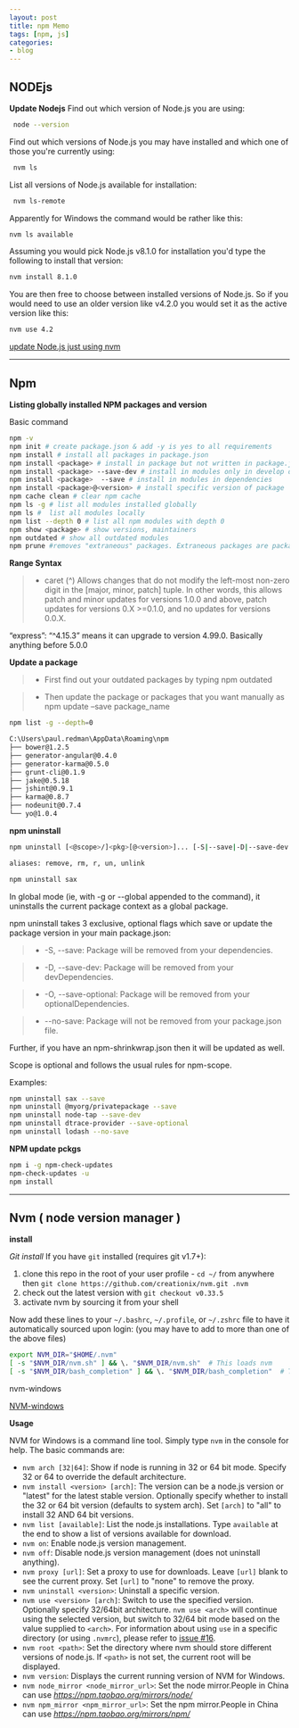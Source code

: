 ```yaml
---
layout: post
title: npm Memo 
tags: [npm, js]
categories:
- blog
---
```




## NODEjs

**Update Nodejs**
 Find out which version of Node.js you are using:
```sh
 node --version
```
 Find out which versions of Node.js you may have installed and which one of those you're currently using:
```sh
 nvm ls
```
 List all versions of Node.js available for installation:
```sh
 nvm ls-remote
```
 Apparently for Windows the command would be rather like this:
```sh 
nvm ls available
```
 Assuming you would pick Node.js v8.1.0 for installation you'd type the following to install that version:
```sh
nvm install 8.1.0
```
 You are then free to choose between installed versions of Node.js. So if you would need to use an older version like v4.2.0 you would   set it as the active version like this:
```sh 
nvm use 4.2
```
[update Node.js just using nvm ](https://davidwalsh.name/nvm)

---

## Npm

**Listing globally installed NPM packages and version**

Basic command
```sh
npm -v
npm init # create package.json & add -y is yes to all requirements
npm install # install all packages in package.json
npm install <package> # install in package but not written in package.json
npm install <package> --save-dev # install in modules only in develop dependencies
npm install <package>  --save # install in modules in dependencies
npm install <package>@<version> # install specific version of package
npm cache clean # clear npm cache
npm ls -g # list all modules installed globally
npm ls #  list all modules locally
npm list --depth 0 # list all npm modules with depth 0
npm show <package> # show versions, maintainers
npm outdated # show all outdated modules
npm prune #removes "extraneous" packages. Extraneous packages are packages that are not listed on the parent package's dependencies list.

```

**Range Syntax**

>- caret (^)
Allows changes that do not modify the left-most non-zero digit in the [major, minor, patch] tuple. In other words, this allows patch and minor updates for versions 1.0.0 and above, patch updates for versions 0.X >=0.1.0, and no updates for versions 0.0.X.

“express”: “^4.15.3” means it can upgrade to version 4.99.0. Basically anything before 5.0.0

**Update a package**

>- First find out your outdated packages by typing npm outdated

>- Then update the package or packages that you want manually as npm update –save package_name


```sh
npm list -g --depth=0
```
```sh
C:\Users\paul.redman\AppData\Roaming\npm
├── bower@1.2.5
├── generator-angular@0.4.0
├── generator-karma@0.5.0
├── grunt-cli@0.1.9
├── jake@0.5.18
├── jshint@0.9.1
├── karma@0.8.7
├── nodeunit@0.7.4
└── yo@1.0.4
```

**npm uninstall**
```sh
npm uninstall [<@scope>/]<pkg>[@<version>]... [-S|--save|-D|--save-dev|-O|--save-optional|--no-save]

aliases: remove, rm, r, un, unlink
```

```sh
npm uninstall sax
```

In global mode (ie, with -g or --global appended to the command), it uninstalls the current package context as a global package.

npm uninstall takes 3 exclusive, optional flags which save or update the package version in your main package.json:

>- -S, --save: Package will be removed from your dependencies.

>- -D, --save-dev: Package will be removed from your devDependencies.

>- -O, --save-optional: Package will be removed from your optionalDependencies.

>- --no-save: Package will not be removed from your package.json file.

Further, if you have an npm-shrinkwrap.json then it will be updated as well.

Scope is optional and follows the usual rules for npm-scope.

Examples:

```sh
npm uninstall sax --save
npm uninstall @myorg/privatepackage --save
npm uninstall node-tap --save-dev
npm uninstall dtrace-provider --save-optional
npm uninstall lodash --no-save
```

**NPM update pckgs**
```sh
npm i -g npm-check-updates
npm-check-updates -u
npm install
```
---

## Nvm ( node version manager )

**install**

  _Git install_
  If you have `git` installed (requires git v1.7+):

  1. clone this repo in the root of your user profile
    - `cd ~/` from anywhere then `git clone https://github.com/creationix/nvm.git .nvm`
  1. check out the latest version with `git checkout v0.33.5`
  1. activate nvm by sourcing it from your shell

  Now add these lines to your `~/.bashrc`, `~/.profile`, or `~/.zshrc` file to have it automatically sourced upon login:
  (you may have to add to more than one of the above files)

  ```sh
  export NVM_DIR="$HOME/.nvm"
  [ -s "$NVM_DIR/nvm.sh" ] && \. "$NVM_DIR/nvm.sh"  # This loads nvm
  [ -s "$NVM_DIR/bash_completion" ] && \. "$NVM_DIR/bash_completion"  # This loads nvm bash_completion
  ```
  nvm-windows

  [NVM-windows](https://github.com/coreybutler/nvm-windows)

**Usage**

NVM for Windows is a command line tool. Simply type `nvm` in the console for help. The basic commands are:

  - `nvm arch [32|64]`: Show if node is running in 32 or 64 bit mode. Specify 32 or 64 to override the default architecture.
  - `nvm install <version> [arch]`: The version can be a node.js version or "latest" for the latest stable version. Optionally specify whether to install the 32 or 64 bit version (defaults to system arch). Set `[arch]` to "all" to install 32 AND 64 bit versions.
  - `nvm list [available]`: List the node.js installations. Type `available` at the end to show a list of versions available for download.
  - `nvm on`: Enable node.js version management.
  - `nvm off`: Disable node.js version management (does not uninstall anything).
  - `nvm proxy [url]`: Set a proxy to use for downloads. Leave `[url]` blank to see the current proxy. Set `[url]` to "none" to remove the proxy.
  - `nvm uninstall <version>`: Uninstall a specific version.
  - `nvm use <version> [arch]`: Switch to use the specified version. Optionally specify 32/64bit architecture. `nvm use <arch>` will continue using the selected version, but switch to 32/64 bit mode based on the value supplied to `<arch>`. For information about using `use` in a specific directory (or using `.nvmrc`), please refer to [issue #16](https://github.com/coreybutler/nvm-windows/issues/16).
  - `nvm root <path>`: Set the directory where nvm should store different versions of node.js. If `<path>` is not set, the current root will be displayed.
  - `nvm version`: Displays the current running version of NVM for Windows.
  - `nvm node_mirror <node_mirror_url>`: Set the node mirror.People in China can use *https://npm.taobao.org/mirrors/node/*
  - `nvm npm_mirror <npm_mirror_url>`: Set the npm mirror.People in China can use *https://npm.taobao.org/mirrors/npm/*



